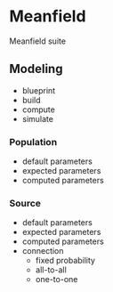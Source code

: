 # Meanfield

Meanfield suite


## Modeling

- blueprint
- build
- compute
- simulate


### Population

- default parameters
- expected parameters
- computed parameters

### Source

- default parameters
- expected parameters
- computed parameters
- connection
    - fixed probability
    - all-to-all
    - one-to-one

